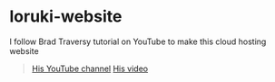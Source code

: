 # loruki-website
I follow Brad Traversy tutorial on YouTube to make this cloud hosting website

>[His YouTube channel](https://www.youtube.com/channel/UC29ju8bIPH5as8OGnQzwJyA)
>[His video](https://www.youtube.com/watch?v=p0bGHP-PXD4&t=476s)
